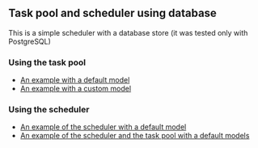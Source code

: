 ## Task pool and scheduler using database

This is a simple scheduler with a database store (it was tested only with PostgreSQL)

### Using the task pool

* [An example with a default model](bibenga/barn-go/blob/main/examples/task/main.go)
* [An example with a custom model](bibenga/barn-go/blob/main/examples/task_model/main.go)


### Using the scheduler
* [An example of the scheduler with a default model](bibenga/barn-go/blob/main/examples/scheduler/main.go)
* [An example of the scheduler and the task pool with a default models](bibenga/barn-go/blob/main/examples/complex/main.go)
